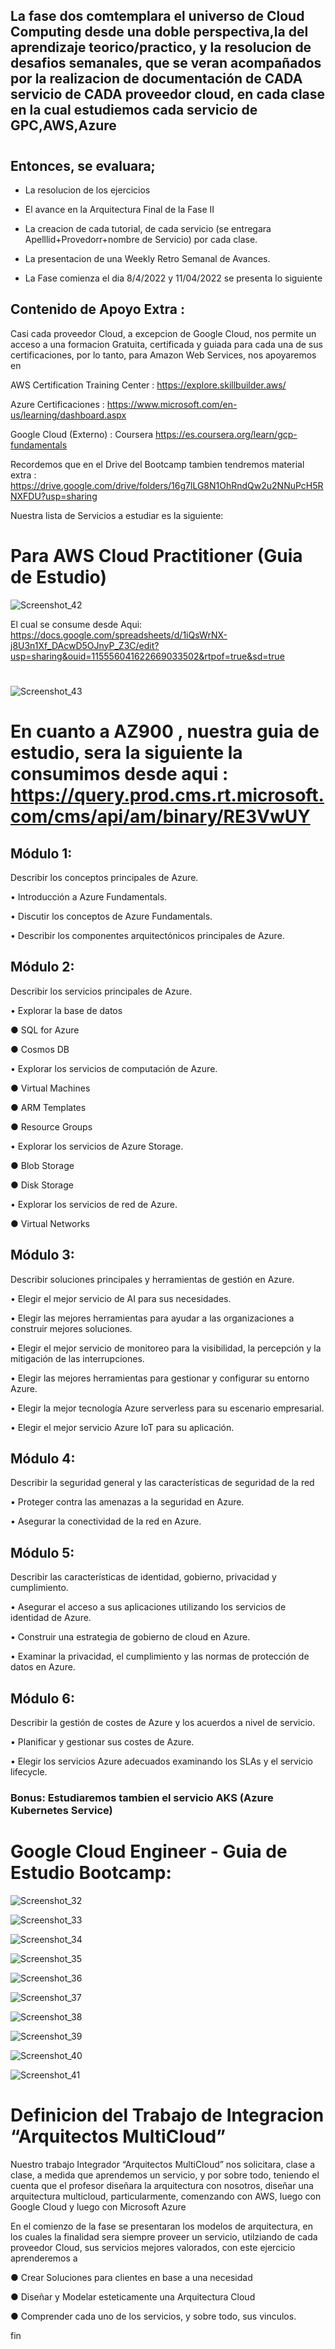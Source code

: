 
## La fase dos comtemplara el universo de Cloud Computing desde una doble perspectiva,la del aprendizaje teorico/practico, y la resolucion de desafios semanales, que se veran acompañados por la realizacion de documentación de CADA servicio de CADA proveedor cloud, en cada clase en la cual estudiemos cada servicio de GPC,AWS,Azure

#
#

## Entonces, se evaluara;
- La resolucion de los ejercicios

- El avance en la Arquitectura Final de la Fase II

- La creacion de cada tutorial, de cada servicio (se entregara Apelllid+Provedorr+nombre de Servicio) por cada clase.

- La presentacion de una Weekly Retro Semanal de Avances.

- La Fase comienza el dia 8/4/2022 y 11/04/2022 se presenta lo siguiente


## Contenido de Apoyo Extra :

Casi cada proveedor Cloud, a excepcion de Google Cloud, nos permite un acceso a una formacion Gratuita, certificada y guiada para cada una de sus certificaciones, por
lo tanto, para Amazon Web Services, nos apoyaremos en 

AWS Certification Training Center : https://explore.skillbuilder.aws/

Azure Certificaciones : https://www.microsoft.com/en-us/learning/dashboard.aspx

Google Cloud (Externo) : Coursera https://es.coursera.org/learn/gcp-fundamentals

Recordemos que en el Drive del Bootcamp tambien tendremos material extra : https://drive.google.com/drive/folders/16g7lLG8N1OhRndQw2u2NNuPcH5RNXFDU?usp=sharing


Nuestra lista de Servicios a estudiar es la siguiente:

#
#
#

# Para AWS Cloud Practitioner (Guia de Estudio)

![Screenshot_42](https://user-images.githubusercontent.com/96561825/172979562-b1f056a3-1049-4e50-a6cf-15a8a3434c3b.png)


El cual se consume desde Aqui: https://docs.google.com/spreadsheets/d/1iQsWrNX-j8U3n1Xf_DAcwD5OJnyP_Z3C/edit?usp=sharing&ouid=115556041622669033502&rtpof=true&sd=true


#
#
#

![Screenshot_43](https://user-images.githubusercontent.com/96561825/172979812-335da667-a53d-4c7a-bf65-0b513ece02f9.png)

# En cuanto a AZ900 , nuestra guia de estudio, sera la siguiente la consumimos desde aqui : https://query.prod.cms.rt.microsoft.com/cms/api/am/binary/RE3VwUY


## Módulo 1:

Describir los conceptos principales de Azure.

• Introducción a Azure Fundamentals.

• Discutir los conceptos de Azure Fundamentals.

• Describir los componentes arquitectónicos principales de Azure.

## Módulo 2:

Describir los servicios principales de Azure.

• Explorar la base de datos

● SQL for Azure

● Cosmos DB

• Explorar los servicios de computación de Azure.

● Virtual Machines

● ARM Templates

● Resource Groups

• Explorar los servicios de Azure Storage.

● Blob Storage

● Disk Storage

• Explorar los servicios de red de Azure.

● Virtual Networks


## Módulo 3:

Describir soluciones principales y herramientas de gestión en Azure.

• Elegir el mejor servicio de AI para sus necesidades.

• Elegir las mejores herramientas para ayudar a las organizaciones a construir mejores soluciones.

• Elegir el mejor servicio de monitoreo para la visibilidad, la percepción y la mitigación de las interrupciones.

• Elegir las mejores herramientas para gestionar y configurar su entorno Azure.

• Elegir la mejor tecnología Azure serverless para su escenario empresarial.

• Elegir el mejor servicio Azure IoT para su aplicación.

## Módulo 4:


Describir la seguridad general y las características de seguridad de la red

• Proteger contra las amenazas a la seguridad en Azure.

• Asegurar la conectividad de la red en Azure.


## Módulo 5: 

Describir las características de identidad, gobierno, privacidad y cumplimiento.

• Asegurar el acceso a sus aplicaciones utilizando los servicios de identidad de Azure.

• Construir una estrategia de gobierno de cloud en Azure.

• Examinar la privacidad, el cumplimiento y las normas de protección de datos en Azure.

## Módulo 6:


Describir la gestión de costes de Azure y los acuerdos a nivel de servicio.

• Planificar y gestionar sus costes de Azure.

• Elegir los servicios Azure adecuados examinando los SLAs y el servicio lifecycle.


### Bonus: Estudiaremos tambien el servicio AKS (Azure Kubernetes Service)

#
#
#

# Google Cloud Engineer -  Guia de Estudio Bootcamp:



![Screenshot_32](https://user-images.githubusercontent.com/96561825/172978945-7bdfbb3b-df55-4689-8c51-e10998549ed4.png)


![Screenshot_33](https://user-images.githubusercontent.com/96561825/172978937-978d4789-ac1d-4713-95a7-89fca1eb88b2.png)



![Screenshot_34](https://user-images.githubusercontent.com/96561825/172978927-285a9bcc-c8a2-4cd6-9a5b-78f674142ca0.png)


![Screenshot_35](https://user-images.githubusercontent.com/96561825/172978917-208b4e2f-1705-4bb8-90fd-6f5a23fd2f9a.png)


![Screenshot_36](https://user-images.githubusercontent.com/96561825/172978911-508ea7fe-bc62-427d-befa-ce2c372f7808.png)


![Screenshot_37](https://user-images.githubusercontent.com/96561825/172978903-4fc67cde-22e6-4316-b114-cc63acf0061d.png)



![Screenshot_38](https://user-images.githubusercontent.com/96561825/172978889-96682486-dbee-413e-b460-e8134c3c77c1.png)


![Screenshot_39](https://user-images.githubusercontent.com/96561825/172978886-6e914e3c-4db3-4b48-bb7d-36004debf839.png)


![Screenshot_40](https://user-images.githubusercontent.com/96561825/172978882-4cd3d7cc-f17b-4a38-9b22-cc28783c0291.png)


![Screenshot_41](https://user-images.githubusercontent.com/96561825/172978869-9dc1b3ee-ebab-4443-98ad-e751bf0e0ff5.png)


#
#

# Definicion del Trabajo de Integracion “Arquitectos MultiCloud” 

Nuestro trabajo Integrador “Arquitectos MultiCloud” nos solicitara, clase a clase, a medida que aprendemos un servicio, y por sobre todo, teniendo el cuenta que el profesor diseñara la arquitectura con nosotros, diseñar una arquitectura multicloud, particularmente, comenzando con AWS, luego con Google Cloud y luego con Microsoft Azure

En el comienzo de la fase se presentaran los modelos de arquitectura, en los cuales la finalidad sera siempre proveer un servicio, utilziando de cada proveedor Cloud, sus servicios mejores valorados, con este ejercicio aprenderemos a 

● Crear Soluciones para clientes en base a una necesidad

● Diseñar y Modelar esteticamente una Arquitectura Cloud


● Comprender cada uno de los servicios, y sobre todo, sus vinculos.

fin

#
#
#
#
#




